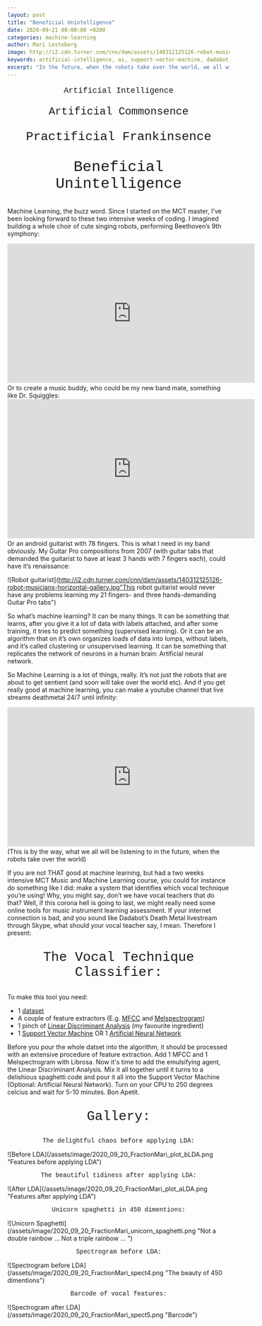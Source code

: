 ```yaml
---
layout: post
title: "Beneficial Unintelligence"
date: 2020-09-21 08:00:00 +0200
categories: machine-learning
author: Mari Lesteberg
image: http://i2.cdn.turner.com/cnn/dam/assets/140312125126-robot-musicians-horizontal-gallery.jpg
keywords: artificial-intelligence, ai, support-vector-machine, dadabot, robot music
excerpt: "In the future, when the robots take over the world, we all will be listening to 24/7 live streamed death metal until infinity"
---
```


<p style="text-align: center; font-size:18px; font-family:'Courier New'">Artificial Intelligence</p>
<p style="text-align: center; font-size:24px; font-family:'Courier New'">Artificial Commonsence</p>
<p style="text-align: center; font-size:28px; font-family:'Courier New'">Practificial Frankinsence</p>
<p style="text-align: center; font-size:34px; font-family:'Courier New'">Beneficial Unintelligence</p>

 
Machine Learning, the buzz word. Since I started on the MCT master, I’ve been looking forward to these two intensive weeks of coding. I imagined building a whole choir of cute singing robots, performing Beethoven’s 9th symphony:
<br> 
<iframe width="560" height="315" src="https://www.youtube.com/embed/gVfBizjQd_M" frameborder="0" allow="accelerometer; autoplay; clipboard-write; encrypted-media; gyroscope; picture-in-picture" allowfullscreen></iframe>
<br>
Or to create a music buddy, who could be my new band mate, something like Dr. Squiggles:  
<iframe width="560" height="315" src="https://www.youtube.com/embed/yN711HXPfuY" frameborder="0" allow="accelerometer; autoplay; clipboard-write; encrypted-media; gyroscope; picture-in-picture" allowfullscreen></iframe>
<br>
Or an android guitarist with 78 fingers. This is what I need in my band obviously. My Guitar Pro compositions from 2007 (with guitar tabs that demanded the guitarist to have at least 3 hands with 7 fingers each), could have it’s renaissance: 

![Robot guitarist](http://i2.cdn.turner.com/cnn/dam/assets/140312125126-robot-musicians-horizontal-gallery.jpg"This robot guitarist would never have any problems learning my 21 fingers- and three hands-demanding Guitar Pro tabs")

 
So what’s machine learning? It can be many things. It can be something that learns, after you give it a lot of data with labels attached, and after some training, it tries to predict something (supervised learning). Or it can be an algorithm that on it’s own organizes loads of data into lumps, without labels, and it’s called clustering or unsupervised learning. 
It can be something that replicates the network of neurons in a human brain: Artificial neural network. 
 
So Machine Learning is a lot of things, really. It’s not just the robots that are about to get sentient (and soon will take over the world etc). And if you get really good at machine learning, you can make a youtube channel that live streams deathmetal 24/7 until infinity:
<iframe width="560" height="315" src="https://www.youtube.com/embed/MwtVkPKx3RA" frameborder="0" allow="accelerometer; autoplay; clipboard-write; encrypted-media; gyroscope; picture-in-picture" allowfullscreen></iframe>
(This is by the way, what we all will be listening to in the future, when the robots take over the world) 
 
If you are not THAT good at machine learning, but had a two weeks intensive MCT Music and Machine Learning course, you could for instance do something like I did: make a system that identifies which vocal technique you’re using! Why, you might say, don’t we have vocal teachers that do that? Well, if this corona hell is going to last, we might really need some online tools for music instrument learning assessment. If your internet connection is bad, and you sound like Dadabot’s Death Metal livestream through Skype, what should your vocal teacher say, I mean. Therefore I present:


<p style="text-align: center; font-size:30px; font-family:'Courier New'">The Vocal Technique Classifier:</p>

To make this tool you need:
* 1 [dataset](https://zenodo.org/record/1442513#.X1ciloaxVH5)
* A couple of feature extractors (E.g. [MFCC](http://man.hubwiz.com/docset/LibROSA.docset/Contents/Resources/Documents/generated/librosa.feature.mfcc.html) and [Melspectrogram](http://man.hubwiz.com/docset/LibROSA.docset/Contents/Resources/Documents/generated/librosa.feature.melspectrogram.html))
* 1 pinch of [Linear Discriminant Analysis](https://scikit-learn.org/stable/modules/generated/sklearn.discriminant_analysis.LinearDiscriminantAnalysis.html) (my favourite ingredient)
* 1 [Support Vector Machine](https://scikit-learn.org/stable/modules/generated/sklearn.svm.SVC.html) OR 1 [Artificial Neural Network](https://scikit-learn.org/stable/modules/generated/sklearn.neural_network.MLPClassifier.html)

Before you pour the whole datset into the algorithm, it should be processed with an extensive procedure of feature extraction. Add 1 MFCC and 1 Melspectrogram with Librosa. Now it's time to add the emulsifying agent, the Linear Discriminant Analysis. Mix it all together until it turns to a delishious spaghetti code and pour it all into the Support Vector Machine (Optional: Artificial Neural Network). Turn on your CPU to 250 degrees celcius and wait for 5-10 minutes. Bon Apetit.


<p style="text-align: center; font-size:30px; font-family:'Courier New'">Gallery:</p>

<p style="text-align: center; font-family:'Courier New'">The delightful chaos before applying LDA:</p>
![Before LDA](/assets/image/2020_09_20_FractionMari_plot_bLDA.png "Features before applying LDA")

<p style="text-align: center; font-family:'Courier New'">The beautiful tidiness after applying LDA:</p>
![After LDA](/assets/image/2020_09_20_FractionMari_plot_aLDA.png "Features after applying LDA")

<p style="text-align: center; font-family:'Courier New'">Unicorn spaghetti in 450 dimentions:</p>
![Unicorn Spaghetti](/assets/image/2020_09_20_FractionMari_unicorn_spaghetti.png "Not a double rainbow ... Not a triple rainbow ... ")

<p style="text-align: center; font-family:'Courier New'">Spectrogram before LDA:</p>
![Spectrogram before LDA](/assets/image/2020_09_20_FractionMari_spect4.png "The beauty of 450 dimentions")

<p style="text-align: center; font-family:'Courier New'">Barcode of vocal features:</p>
![Spectrogram after LDA](/assets/image/2020_09_20_FractionMari_spect5.png "Barcode")


